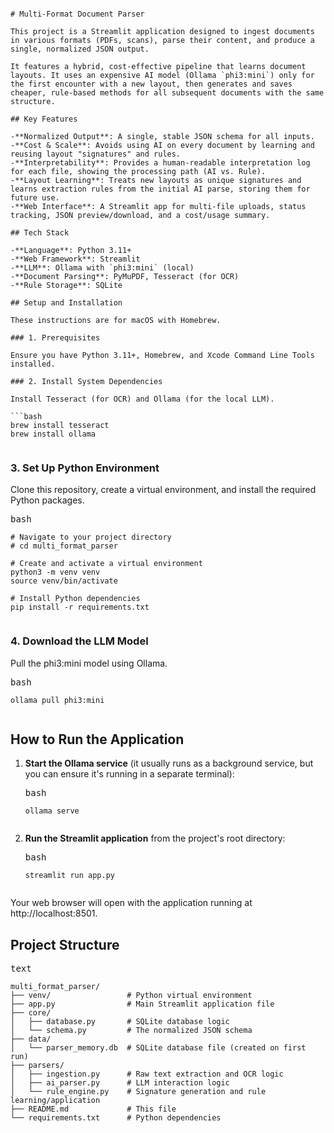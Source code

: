 <pre class="p-0 m-0 rounded-xl"><div class="rt-Box relative"><pre><code class="language-markdown"><span class="token">#</span><span class="token"> Multi-Format Document Parser</span><span>
</span>
This project is a Streamlit application designed to ingest documents in various formats (PDFs, scans), parse their content, and produce a single, normalized JSON output.

<span>It features a hybrid, cost-effective pipeline that learns document layouts. It uses an expensive AI model (Ollama </span><span class="token code">`phi3:mini`</span><span>) only for the first encounter with a new layout, then generates and saves cheaper, rule-based methods for all subsequent documents with the same structure.
</span>
<span></span><span class="token">##</span><span class="token"> Key Features</span><span>
</span>
<span></span><span class="token">-</span><span></span><span class="token">**</span><span class="token">Normalized Output</span><span class="token">**</span><span>: A single, stable JSON schema for all inputs.
</span><span></span><span class="token">-</span><span></span><span class="token">**</span><span class="token">Cost & Scale</span><span class="token">**</span><span>: Avoids using AI on every document by learning and reusing layout "signatures" and rules.
</span><span></span><span class="token">-</span><span></span><span class="token">**</span><span class="token">Interpretability</span><span class="token">**</span><span>: Provides a human-readable interpretation log for each file, showing the processing path (AI vs. Rule).
</span><span></span><span class="token">-</span><span></span><span class="token">**</span><span class="token">Layout Learning</span><span class="token">**</span><span>: Treats new layouts as unique signatures and learns extraction rules from the initial AI parse, storing them for future use.
</span><span></span><span class="token">-</span><span></span><span class="token">**</span><span class="token">Web Interface</span><span class="token">**</span><span>: A Streamlit app for multi-file uploads, status tracking, JSON preview/download, and a cost/usage summary.
</span>
<span></span><span class="token">##</span><span class="token"> Tech Stack</span><span>
</span>
<span></span><span class="token">-</span><span></span><span class="token">**</span><span class="token">Language</span><span class="token">**</span><span>: Python 3.11+
</span><span></span><span class="token">-</span><span></span><span class="token">**</span><span class="token">Web Framework</span><span class="token">**</span><span>: Streamlit
</span><span></span><span class="token">-</span><span></span><span class="token">**</span><span class="token">LLM</span><span class="token">**</span><span>: Ollama with </span><span class="token code">`phi3:mini`</span><span> (local)
</span><span></span><span class="token">-</span><span></span><span class="token">**</span><span class="token">Document Parsing</span><span class="token">**</span><span>: PyMuPDF, Tesseract (for OCR)
</span><span></span><span class="token">-</span><span></span><span class="token">**</span><span class="token">Rule Storage</span><span class="token">**</span><span>: SQLite
</span>
<span></span><span class="token">##</span><span class="token"> Setup and Installation</span><span>
</span>
These instructions are for macOS with Homebrew.

<span></span><span class="token">###</span><span class="token"> 1. Prerequisites</span><span>
</span>
Ensure you have Python 3.11+, Homebrew, and Xcode Command Line Tools installed.

<span></span><span class="token">###</span><span class="token"> 2. Install System Dependencies</span><span>
</span>
Install Tesseract (for OCR) and Ollama (for the local LLM).

```bash
brew install tesseract
brew install ollama</code></pre></div></pre>

### 3. Set Up Python Environment

Clone this repository, create a virtual environment, and install the required Python packages.

<pre class="p-0 m-0 rounded-xl"><div class="rt-Box relative"><div class="rt-Flex rt-r-fd-column rt-r-py-1 rt-r-w absolute top-2 z-10 px-[14px]"><div class="rt-Flex rt-r-fd-row rt-r-ai-center rt-r-jc-space-between"><span data-accent-color="gray" class="rt-Text">bash</span></div></div><pre><code class="language-bash"><span class="token"># Navigate to your project directory</span><span>
</span><span></span><span class="token"># cd multi_format_parser</span><span>
</span>
<span></span><span class="token"># Create and activate a virtual environment</span><span>
</span>python3 -m venv venv
<span></span><span class="token">source</span><span> venv/bin/activate
</span>
<span></span><span class="token"># Install Python dependencies</span><span>
</span><span>pip </span><span class="token">install</span><span> -r requirements.txt</span></code></pre></div></pre>

### 4. Download the LLM Model

Pull the phi3:mini model using Ollama.

<pre class="p-0 m-0 rounded-xl"><div class="rt-Box relative"><div class="rt-Flex rt-r-fd-column rt-r-py-1 rt-r-w absolute top-2 z-10 px-[14px]"><div class="rt-Flex rt-r-fd-row rt-r-ai-center rt-r-jc-space-between"><span data-accent-color="gray" class="rt-Text">bash</span></div></div><pre><code class="language-bash"><span>ollama pull phi3:mini</span></code></pre></div></pre>

## How to Run the Application

1. **Start the Ollama service** (it usually runs as a background service, but you can ensure it's running in a separate terminal):
   <pre class="p-0 m-0 rounded-xl"><div class="rt-Box relative"><div class="rt-Flex rt-r-fd-column rt-r-py-1 rt-r-w absolute top-2 z-10 px-[14px]"><div class="rt-Flex rt-r-fd-row rt-r-ai-center rt-r-jc-space-between"><span data-accent-color="gray" class="rt-Text">bash</span></div></div><pre><code class="language-bash"><span>ollama serve</span></code></pre></div></pre>
2. **Run the Streamlit application** from the project's root directory:
   <pre class="p-0 m-0 rounded-xl"><div class="rt-Box relative"><div class="rt-Flex rt-r-fd-column rt-r-py-1 rt-r-w absolute top-2 z-10 px-[14px]"><div class="rt-Flex rt-r-fd-row rt-r-ai-center rt-r-jc-space-between"><span data-accent-color="gray" class="rt-Text">bash</span></div></div><pre><code class="language-bash"><span>streamlit run app.py</span></code></pre></div></pre>

Your web browser will open with the application running at http://localhost:8501.

## Project Structure

<pre class="p-0 m-0 rounded-xl"><div class="rt-Box relative"><div class="rt-Flex rt-r-fd-column rt-r-py-1 rt-r-w absolute top-2 z-10 px-[14px]"><div class="rt-Flex rt-r-fd-row rt-r-ai-center rt-r-jc-space-between"><span data-accent-color="gray" class="rt-Text">text</span></div></div><pre><code class="language-text"><span>multi_format_parser/
</span>├── venv/                 # Python virtual environment
├── app.py                # Main Streamlit application file
├── core/
│   ├── database.py       # SQLite database logic
│   └── schema.py         # The normalized JSON schema
├── data/
│   └── parser_memory.db  # SQLite database file (created on first run)
├── parsers/
│   ├── ingestion.py      # Raw text extraction and OCR logic
│   ├── ai_parser.py      # LLM interaction logic
│   └── rule_engine.py    # Signature generation and rule learning/application
├── README.md             # This file
└── requirements.txt      # Python dependencies</code></pre></div></pre>
